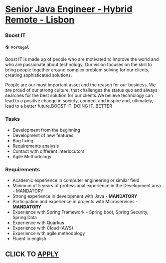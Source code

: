 # [Senior Java Engineer - Hybrid Remote - Lisbon](https://www.remotewlb.com/apply/senior-java-engineer-hybrid-remote-lisbon)  
### Boost IT  
#### `🌎 Portugal`  

Boost IT is made up of people who are motivated to improve the world and who are passionate about technology. Our vision focuses on the skill to bring people together around complex problem solving for our clients, creating sophisticated solutions.

People are our most important asset and the reason for our business. We are proud of our strong culture, that challenges the status quo and always searches for the best solution for our clients.We believe technology can lead to a positive change in society, connect and inspire and, ultimately, lead to a better future.BOOST IT. DOING IT. BETTER

### Tasks

  * Development from the beginning
  * Development of new features
  * Bug fixing
  * Requirements analysis
  * Contact with different interlocutors
  * Agile Methodology

### Requirements

  * Academic experience in computer engineering or similar field
  * Minimum of 5 years of professional experience in the Development area - MANDATORY
  * Strong experience in development with Java - **MANDATORY**
  * Participation and experience in projects with Microservices - **MANDATORY**
  * Experience with Spring Framework - Spring boot, Spring Security, Spring Data
  * Experience with Quarkus 
  * Experience with Cloud (AWS) 
  * Experience with agile methodology
  * Fluent in english

  
## CLICK TO [APPLY](https://www.remotewlb.com/apply/senior-java-engineer-hybrid-remote-lisbon)

